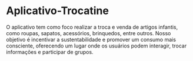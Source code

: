 # Aplicativo-Trocatine
O aplicativo tem como foco realizar a troca e venda de artigos infantis, como roupas, sapatos, acessórios, brinquedos, entre outros. Nosso objetivo é incentivar a sustentabilidade e promover um consumo mais consciente, oferecendo um lugar onde os usuários podem interagir, trocar informações e participar de grupos.
